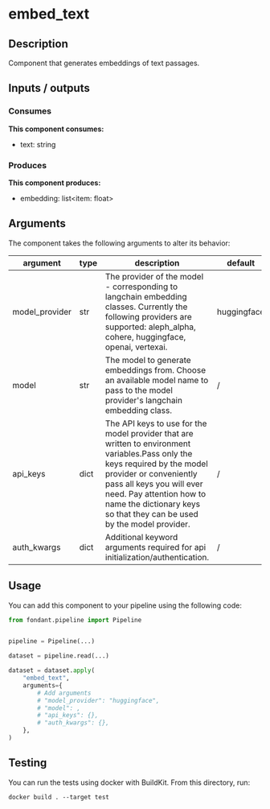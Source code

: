 # embed_text

<a id="embed_text#description"></a>
## Description
Component that generates embeddings of text passages.

<a id="embed_text#inputs_outputs"></a>
## Inputs / outputs 

<a id="embed_text#consumes"></a>
### Consumes 
**This component consumes:**

- text: string




<a id="embed_text#produces"></a>  
### Produces 
**This component produces:**

- embedding: list<item: float>



<a id="embed_text#arguments"></a>
## Arguments

The component takes the following arguments to alter its behavior:

| argument | type | description | default |
| -------- | ---- | ----------- | ------- |
| model_provider | str | The provider of the model - corresponding to langchain embedding classes. Currently the following providers are supported: aleph_alpha, cohere, huggingface, openai, vertexai. | huggingface |
| model | str | The model to generate embeddings from. Choose an available model name to pass to the model provider's langchain embedding class. | / |
| api_keys | dict | The API keys to use for the model provider that are written to environment variables.Pass only the keys required by the model provider or conveniently pass all keys you will ever need. Pay attention how to name the dictionary keys so that they can be used by the model provider. | / |
| auth_kwargs | dict | Additional keyword arguments required for api initialization/authentication. | / |

<a id="embed_text#usage"></a>
## Usage 

You can add this component to your pipeline using the following code:

```python
from fondant.pipeline import Pipeline


pipeline = Pipeline(...)

dataset = pipeline.read(...)

dataset = dataset.apply(
    "embed_text",
    arguments={
        # Add arguments
        # "model_provider": "huggingface",
        # "model": ,
        # "api_keys": {},
        # "auth_kwargs": {},
    },
)
```

<a id="embed_text#testing"></a>
## Testing

You can run the tests using docker with BuildKit. From this directory, run:
```
docker build . --target test
```
